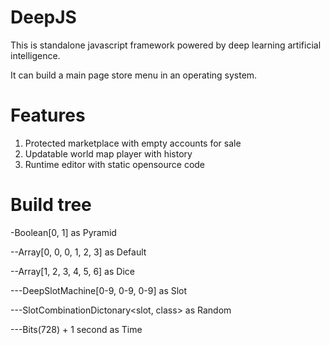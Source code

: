 # DeepJS
This is standalone javascript framework powered by deep learning artificial intelligence. 

It can build a main page store menu in an operating system.

# Features
1. Protected marketplace with empty accounts for sale
2. Updatable world map player with history
3. Runtime editor with static opensource code

# Build tree 
-Boolean[0, 1] as Pyramid 

--Array[0, 0, 0, 1, 2, 3] as Default

--Array[1, 2, 3, 4, 5, 6] as Dice

---DeepSlotMachine[0-9, 0-9, 0-9] as Slot

---SlotCombinationDictonary<slot, class> as Random

---Bits(728) + 1 second as Time
